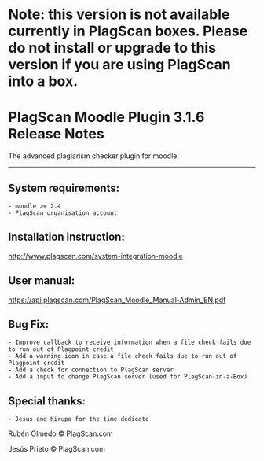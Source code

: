 # Note: this version is not available currently in PlagScan boxes. Please do not install or upgrade to this version if you are using PlagScan into a box. 

# PlagScan Moodle Plugin 3.1.6 Release Notes

The advanced plagiarism checker plugin for moodle.

-------------

System requirements:
--------------------

    - moodle >= 2.4
    - PlagScan organisation account

Installation instruction:
-------------------------

http://www.plagscan.com/system-integration-moodle

User manual:
------------

https://api.plagscan.com/PlagScan_Moodle_Manual-Admin_EN.pdf

Bug Fix:
--------

    - Improve callback to receive information when a file check fails due to run out of Plagpoint credit
    - Add a warning icon in case a file check fails due to run out of Plagpoint credit
    - Add a check for connection to PlagScan server
    - Add a input to change PlagScan server (used for PlagScan-in-a-Box)

Special thanks:
---------------

    - Jesus and Kirupa for the time dedicate

Rubén Olmedo © PlagScan.com

Jesús Prieto © PlagScan.com
